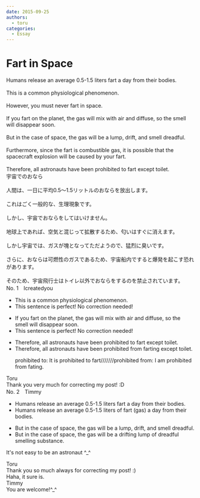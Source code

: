 ```yaml
---
date: 2015-09-25
authors:
  - toru
categories:
  - Essay
---
```


<h1 id="subject_show">Fart in Space</h1>
<div class="date" hidden>Sep 25, 2015 17:01</div>
<div id="post"><div id="body_show_ori">
Humans release an average 0.5-1.5 liters fart a day from their bodies.<br/><br/>This is a common physiological phenomenon.<br/><br/>However, you must never fart in space.<br/><br/>If you fart on the planet, the gas will mix with air and diffuse, so the smell will disappear soon.<br/><br/>But in the case of space, the gas will be a lump, drift, and smell dreadful.<br/><br/>Furthermore, since the fart is combustible gas, it is possible that the spacecraft explosion will be caused by your fart.<br/><br/>Therefore, all astronauts have been prohibited to fart except toilet.
</div></div>

<!-- more -->

<div id="post_ja"><div id="body_show_mo">
宇宙でのおなら<br/><br/>人間は、一日に平均0.5～1.5リットルのおならを放出します。<br/><br/>これはごく一般的な、生理現象です。<br/><br/>しかし、宇宙でおならをしてはいけません。<br/><br/>地球上であれば、空気と混じって拡散するため、匂いはすぐに消えます。<br/><br/>しかし宇宙では、ガスが塊となってただようので、猛烈に臭いです。<br/><br/>さらに、おならは可燃性のガスであるため、宇宙船内ですると爆発を起こす恐れがあります。<br/><br/>そのため、宇宙飛行士はトイレ以外でおならをするのを禁止されています。
</div></div>
<div id="block"><div class="first_name"> No. 1　<span class="just_name">Icreatedyou</span></div><div id="block2">
<ul class="correction_field">
<li class="incorrect">This is a common physiological phenomenon.</li>
<li class="corrected perfect">This sentence is perfect! No correction needed!</li>
</ul>
<ul class="correction_field">
<li class="incorrect">If you fart on the planet, the gas will mix with air and diffuse, so the smell will disappear soon.</li>
<li class="corrected perfect">This sentence is perfect! No correction needed!</li>
</ul>
<ul class="correction_field">
<li class="incorrect">Therefore, all astronauts have been prohibited to fart except toilet.</li>
<li class="corrected correct">
Therefore, all astronauts have been prohibited <span class="f_red">from</span> <span class="f_red">farting</span> except toilet.
<p class="correction_comment">prohibited to: It is prohibited to fart///////prohibited from: I am prohibited from fating.</p>
</li>
</ul>
</div><div class="name"><span class="just_name">Toru</span><br>
Thank you very much for correcting my post! :D
</div>
</div>
<div id="block"><div class="first_name"> No. 2　<span class="just_name">Timmy</span></div><div id="block2">
<ul class="correction_field">
<li class="incorrect">Humans release an average 0.5-1.5 liters fart a day from their bodies.</li>
<li class="corrected correct">
Humans release an average 0.5-1.5 liters <span class="f_blue">of</span> fart (<span class="f_blue">gas</span>) a day from their bodies.
</li>
</ul>
<ul class="correction_field">
<li class="incorrect">But in the case of space, the gas will be a lump, drift, and smell dreadful.</li>
<li class="corrected correct">
But in the case of space, the gas will be a drifting lump of dreadful smell<span class="f_blue">ing substance</span>.
</li>
</ul>
<p class="comment_small">
 It's not easy to be an astronaut ^_^
</p>

</div><div class="name"><span class="just_name">Toru</span><br>
Thank you so much always for correcting my post! :)<br/>Haha, it sure is.
</div>
<div class="name"><span class="just_name">Timmy</span><br>
You are welcome!^_^
</div>
</div>
